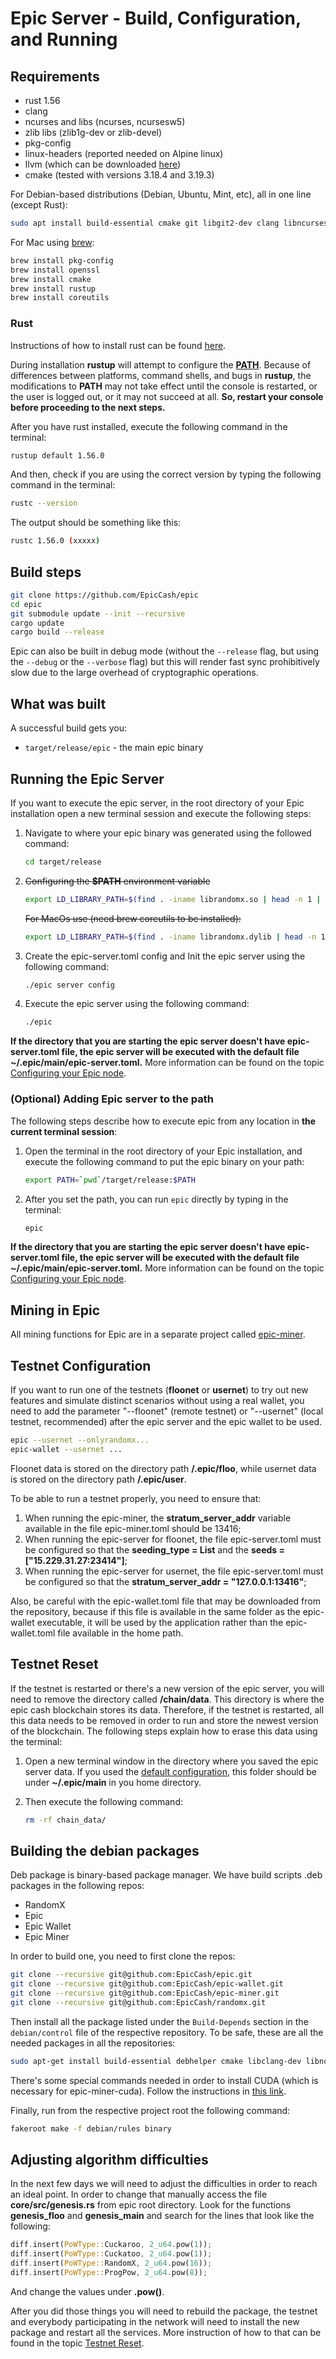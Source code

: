 # Epic Server - Build, Configuration, and Running

## Requirements

- rust 1.56
- clang
- ncurses and libs (ncurses, ncursesw5)
- zlib libs (zlib1g-dev or zlib-devel)
- pkg-config
- linux-headers (reported needed on Alpine linux)
- llvm (which can be downloaded [here](https://github.com/llvm/llvm-project/releases))
- cmake (tested with versions 3.18.4 and 3.19.3)

For Debian-based distributions (Debian, Ubuntu, Mint, etc), all in one line
(except Rust):

```sh
sudo apt install build-essential cmake git libgit2-dev clang libncurses5-dev libncursesw5-dev zlib1g-dev pkg-config llvm
```

For Mac using [brew](https://brew.sh):

```sh
brew install pkg-config
brew install openssl
brew install cmake
brew install rustup
brew install coreutils
```

### Rust

Instructions of how to install rust can be found
[here](https://www.rust-lang.org/tools/install).

During installation **rustup** will attempt to configure the
[**PATH**](https://en.wikipedia.org/wiki/PATH_(variable)). Because of
differences between platforms, command shells, and bugs in **rustup**, the
modifications to **PATH** may not take effect until the console is restarted, or
the user is logged out, or it may not succeed at all. **So, restart your console
before proceeding to the next steps.**

After you have rust installed, execute the following command in the terminal:

```sh
rustup default 1.56.0
```

And then, check if you are using the correct version by typing the following
command in the terminal:

```sh
rustc --version
```

The output should be something like this:

```sh
rustc 1.56.0 (xxxxx)
```


## Build steps

```sh
git clone https://github.com/EpicCash/epic
cd epic
git submodule update --init --recursive
cargo update
cargo build --release
```

Epic can also be built in debug mode (without the `--release` flag, but using
the `--debug` or the `--verbose` flag) but this will render fast sync
prohibitively slow due to the large overhead of cryptographic operations.

## What was built

A successful build gets you:

- `target/release/epic` - the main epic binary

## Running the Epic Server

If you want to execute the epic server, in the root directory of your Epic
installation open a new terminal session and execute the following steps:

1. Navigate to where your epic binary was generated using the followed command:

   ```sh
   cd target/release
   ```

2. <s>Configuring the **$PATH** environment variable</s>


   ```sh
   export LD_LIBRARY_PATH=$(find . -iname librandomx.so | head -n 1 | xargs dirname | xargs realpath)
   ```

   <s>For MacOs use (need brew coreutils to be installed):</s>

   ```sh
   export LD_LIBRARY_PATH=$(find . -iname librandomx.dylib | head -n 1 | xargs dirname | xargs realpath)
   ```
   
   
3. Create the epic-server.toml config and Init the epic server using the following command:
   ```sh
   ./epic server config
   ```
4. Execute the epic server using the following command:

   ```sh
   ./epic
   ```

**If the directory that you are starting the epic server doesn't have
**epic-server.toml** file, the epic server will be executed with the default
file **~/.epic/main/epic-server.toml**.** More information can be found on the
topic [Configuring your Epic node](./running.org#epic_config_default).

### (Optional) Adding Epic server to the path

The following steps describe how to execute epic from any location in **the
current terminal session**:

1. Open the terminal in the root directory of your Epic installation, and
   execute the following command to put the epic binary on your path:

   ```sh
   export PATH=`pwd`/target/release:$PATH
   ```

2. After you set the path, you can run `epic` directly by typing in the
   terminal:

   ```sh
   epic
   ```

**If the directory that you are starting the epic server doesn't have
**epic-server.toml** file, the epic server will be executed with the default
file **~/.epic/main/epic-server.toml**.** More information can be found on the
topic [Configuring your Epic node](./running.org#epic_config_default).

## Mining in Epic

All mining functions for Epic are in a separate project called
[epic-miner](https://gitlab.com/epiccash/epic-miner).

<a id="testnet_reset"></a>

## Testnet Configuration

If you want to run one of the testnets (**floonet** or **usernet**) to try out new features and simulate distinct scenarios without using a real wallet, 
you need to add the parameter "--floonet" (remote testnet) or "--usernet" (local testnet, recommended) 
after the epic server and the epic wallet to be used.

   ```sh
   epic --usernet --onlyrandomx...
   epic-wallet --usernet ...
   ```
   
Floonet data is stored on the directory path **<HOME>/.epic/floo**, while usernet data is stored on the directory path **<HOME>/.epic/user**.

To be able to run a testnet properly, you need to ensure that:

1. When running the epic-miner, the **stratum_server_addr** variable available in the file epic-miner.toml should be 13416;
2. When running the epic-server for floonet, the file epic-server.toml must be configured so that the **seeding_type = List** and the **seeds = ["15.229.31.27:23414"]**;
3. When running the epic-server for usernet, the file epic-server.toml must be configured so that the **stratum_server_addr = "127.0.0.1:13416"**;

Also, be careful with the epic-wallet.toml file that may be downloaded from the repository, because if this file is available in the same folder as the epic-wallet executable, 
it will be used by the application rather than the epic-wallet.toml file available in the home path.
   
## Testnet Reset

If the testnet is restarted or there's a new version of the epic server, you
will need to remove the directory called **/chain/data**. This directory is
where the epic cash blockchain stores its data. Therefore, if the testnet is
restarted, all this data needs to be removed in order to run and store the
newest version of the blockchain. The following steps explain how to erase this
data using the terminal:

1. Open a new terminal window in the directory where you saved the epic server
   data. If you used the
   [default configuration](./running.org#epic_config_default), this folder
   should be under **~/.epic/main** in you home directory.
2. Then execute the following command:

   ```sh
   rm -rf chain_data/
   ```

## Building the debian packages

Deb package is binary-based package manager. We have build scripts .deb packages
in the following repos:

- RandomX
- Epic
- Epic Wallet
- Epic Miner

In order to build one, you need to first clone the repos:

```sh
git clone --recursive git@github.com:EpicCash/epic.git
git clone --recursive git@github.com:EpicCash/epic-wallet.git
git clone --recursive git@github.com:EpicCash/epic-miner.git
git clone --recursive git@github.com:EpicCash/randomx.git
```

Then install all the package listed under the `Build-Depends` section in the
`debian/control` file of the respective repository. To be safe, these are all
the needed packages in all the repositories:

```sh
sudo apt-get install build-essential debhelper cmake libclang-dev libncurses5-dev clang libncursesw5-dev cargo rustc opencl-headers libssl-dev pkg-config ocl-icd-opencl-dev
```

There's some special commands needed in order to install CUDA (which is
necessary for epic-miner-cuda). Follow the instructions in
[this link](https://developer.nvidia.com/cuda-downloads?target_os=Linux&target_arch=x86_64&target_distro=Ubuntu&target_version=1810&target_type=deblocal).

Finally, run from the respective project root the following command:

```sh
fakeroot make -f debian/rules binary
```

## Adjusting algorithm difficulties

In the next few days we will need to adjust the difficulties in order to reach
an ideal point. In order to change that manually access the file
**core/src/genesis.rs** from epic root directory. Look for the functions
**genesis_floo** and **genesis_main** and search for the lines that look like
the following:

```rust
diff.insert(PoWType::Cuckaroo, 2_u64.pow(1));
diff.insert(PoWType::Cuckatoo, 2_u64.pow(1));
diff.insert(PoWType::RandomX, 2_u64.pow(16));
diff.insert(PoWType::ProgPow, 2_u64.pow(8));
```

And change the values under **.pow()**.

After you did those things you will need to rebuild the package, the testnet and
everybody participating in the network will need to install the new package and
restart all the services. More instruction of how to that can be found in the
topic [Testnet Reset](#testnet_reset).
